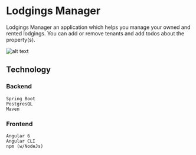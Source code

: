 # Lodgings Manager
Lodgings Manager an application which helps you manage your owned and rented lodgings. 
You can add or remove tenants and add todos about the property(s).

![alt text](http://www.kepfeltoltes.eu/images/2019/03/584screencapture_localhos.png)

## Technology

### Backend
```
Spring Boot
PostgresQL
Maven
```
### Frontend
```
Angular 6
Angular CLI
npm (w/NodeJs)
```
